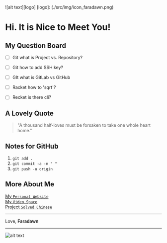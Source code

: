 ![alt text][logo] 
[logo]: (./src/img/icon_faradawn.png)
# Hi. It is Nice to Meet You!

## My Question Board
- [ ] Git what is Project vs. Repository?
- [ ] Git how to add SSH key?
- [ ] GIt what is GitLab vs GitHub
- [ ] Racket how to 'sqrt'?
- [ ] Recket is there cli?  



## A Lovely Quote
> "A thousand half-loves must be forsaken to take one whole heart home."  



## Notes for  GitHub
1. `git add .`
2. `git commit -a -m " "`
3. `git push -u origin`   



## More About Me
[My `Personal Website`](https://www.faradawny.com)  
[My `Video Space`](https://space.bilibili.com/49683148)  
[Project `Solved Chinese`](https://www.solvedchinese.org)  


___

Love,
**Faradawn**
___

![alt text](./src/img/cover.png)


